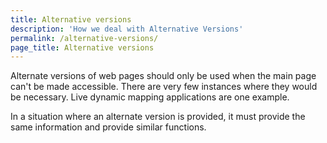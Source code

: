 ```yaml
---
title: Alternative versions
description: 'How we deal with Alternative Versions'
permalink: /alternative-versions/
page_title: Alternative versions
---
```

Alternate versions of web pages should only be used when the main page can't be made accessible. There are very few instances where they would be necessary. Live dynamic mapping applications are one example.

In a situation where an alternate version is provided, it must provide the same information and provide similar functions.
